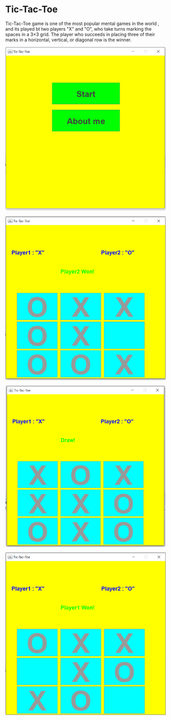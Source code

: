 # Tic-Tac-Toe
Tic-Tac-Toe game is one of the most popular mental games in the world , and its played bt two players "X" and "O", who take turns marking the spaces in a 3×3 grid. The player who succeeds in placing three of their marks in a horizontal, vertical, or diagonal row is the winner. 

![](Screen%20shots/ph0.PNG)

![](Screen%20shots/ph1.PNG)

![](Screen%20shots/ph2.PNG)

![](Screen%20shots/ph3.PNG)
